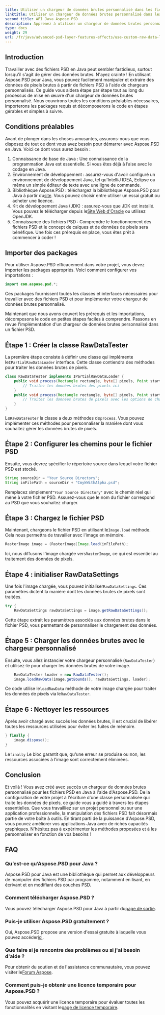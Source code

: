 ```yaml
---
title: Utiliser un chargeur de données brutes personnalisé dans les fichiers PSD - Java
linktitle: Utiliser un chargeur de données brutes personnalisé dans les fichiers PSD - Java
second_title: API Java Aspose.PSD
description: Apprenez à utiliser un chargeur de données brutes personnalisé dans des fichiers PSD avec Java ! Ce guide étape par étape couvre tout, de la configuration au nettoyage des ressources.
type: docs
weight: 29
url: /fr/java/advanced-psd-layer-features-effects/use-custom-raw-data-loader-psd-files/
---
```

## Introduction
Travailler avec des fichiers PSD en Java peut sembler fastidieux, surtout lorsqu'il s'agit de gérer des données brutes. N'ayez crainte ! En utilisant Aspose.PSD pour Java, vous pouvez facilement manipuler et extraire des données de pixels brutes à partir de fichiers PSD à l'aide de chargeurs personnalisés. Ce guide vous aidera étape par étape tout au long du processus de mise en œuvre d'un chargeur de données brutes personnalisé. Nous couvrirons toutes les conditions préalables nécessaires, importerons les packages requis et décomposerons le code en étapes gérables et simples à suivre.
## Conditions préalables
Avant de plonger dans les choses amusantes, assurons-nous que vous disposez de tout ce dont vous avez besoin pour démarrer avec Aspose.PSD en Java. Voici ce dont vous aurez besoin :
1. Connaissance de base de Java : Une connaissance de la programmation Java est essentielle. Si vous êtes déjà à l’aise avec le codage en Java.
2. Environnement de développement : assurez-vous d'avoir configuré un environnement de développement Java, tel qu'IntelliJ IDEA, Eclipse ou même un simple éditeur de texte avec une ligne de commande.
3.  Bibliothèque Aspose.PSD : téléchargez la bibliothèque Aspose.PSD pour Java à partir du[site](https://releases.aspose.com/psd/java/). Vous pouvez choisir entre utiliser un essai gratuit ou acheter une licence.
4. Kit de développement Java (JDK) : assurez-vous que JDK est installé. Vous pouvez le télécharger depuis le[Site Web d'Oracle](https://www.oracle.com/java/technologies/javase-jdk11-downloads.html) ou utilisez OpenJDK.
5. Connaissance des fichiers PSD : Comprendre le fonctionnement des fichiers PSD et le concept de calques et de données de pixels sera bénéfique.
Une fois ces prérequis en place, vous êtes prêt à commencer à coder !

## Importer des packages
Pour utiliser Aspose.PSD efficacement dans votre projet, vous devez importer les packages appropriés. Voici comment configurer vos importations :
```java
import com.aspose.psd.*;
```
Ces packages fournissent toutes les classes et interfaces nécessaires pour travailler avec des fichiers PSD et pour implémenter votre chargeur de données brutes personnalisé.

Maintenant que nous avons couvert les prérequis et les importations, décomposons le code en petites étapes faciles à comprendre. Passons en revue l'implémentation d'un chargeur de données brutes personnalisé dans un fichier PSD.
## Étape 1 : Créer la classe RawDataTester
 La première étape consiste à définir une classe qui implémente le`IPartialRawDataLoader` interface. Cette classe contiendra des méthodes pour traiter les données brutes de pixels.
```java
class RawDataTester implements IPartialRawDataLoader {
    public void process(Rectangle rectangle, byte[] pixels, Point start, Point end) {
        // Traitez les données brutes des pixels ici
    }
    public void process(Rectangle rectangle, byte[] pixels, Point start, Point end, LoadOptions loadOptions) {
        // Traitez les données brutes de pixels avec les options de chargement ici
    }
}
```
 Le`RawDataTester` la classe a deux méthodes de`process`. Vous pouvez implémenter ces méthodes pour personnaliser la manière dont vous souhaitez gérer les données brutes de pixels. 
## Étape 2 : Configurer les chemins pour le fichier PSD
Ensuite, vous devrez spécifier le répertoire source dans lequel votre fichier PSD est stocké.
```java
String sourceDir = "Your Source Directory";
String inFilePath = sourceDir + "CmykWithAlpha.psd";
```
 Remplacez simplement`"Your Source Directory"` avec le chemin réel qui mène à votre fichier PSD. Assurez-vous que le nom du fichier correspond au PSD que vous souhaitez charger.
## Étape 3 : Chargez le fichier PSD
 Maintenant, chargeons le fichier PSD en utilisant le`Image.load` méthode. Cela nous permettra de travailler avec l'image en mémoire.
```java
RasterImage image = (RasterImage)Image.load(inFilePath);
```
Ici, nous diffusons l'image chargée vers`RasterImage`, ce qui est essentiel au traitement des données de pixels.
## Étape 4 : initialiser RawDataSettings
 Une fois l'image chargée, vous pouvez initialiser`RawDataSettings`. Ces paramètres dictent la manière dont les données brutes de pixels sont traitées.
```java
try {
    RawDataSettings rawDataSettings = image.getRawDataSettings();
```
Cette étape extrait les paramètres associés aux données brutes dans le fichier PSD, vous permettant de personnaliser le chargement des données.
## Étape 5 : Charger les données brutes avec le chargeur personnalisé
Ensuite, vous allez instancier votre chargeur personnalisé (`RawDataTester`) et utilisez-le pour charger les données brutes de votre image.
```java
    RawDataTester loader = new RawDataTester();
    image.loadRawData(image.getBounds(), rawDataSettings, loader);
```
 Ce code utilise le`loadRawData` méthode de votre image chargée pour traiter les données de pixels via le`RawDataTester`.
## Étape 6 : Nettoyer les ressources
Après avoir chargé avec succès les données brutes, il est crucial de libérer toutes les ressources utilisées pour éviter les fuites de mémoire.
```java
} finally {
    image.dispose();
}
```
 Le`finally` Le bloc garantit que, qu'une erreur se produise ou non, les ressources associées à l'image sont correctement éliminées.

## Conclusion
Et voilà ! Vous avez créé avec succès un chargeur de données brutes personnalisé pour les fichiers PSD en Java à l'aide d'Aspose.PSD. De la configuration de votre projet à l'écriture d'une classe personnalisée qui traite les données de pixels, ce guide vous a guidé à travers les étapes essentielles. Que vous travailliez sur un projet personnel ou sur une application professionnelle, la manipulation des fichiers PSD fait désormais partie de votre boîte à outils.
En tirant parti de la puissance d'Aspose.PSD, vous pouvez améliorer vos applications Java avec de riches capacités graphiques. N'hésitez pas à expérimenter les méthodes proposées et à les personnaliser en fonction de vos besoins !

## FAQ
### Qu’est-ce qu’Aspose.PSD pour Java ?  
Aspose.PSD pour Java est une bibliothèque qui permet aux développeurs de manipuler des fichiers PSD par programme, notamment en lisant, en écrivant et en modifiant des couches PSD.
### Comment télécharger Aspose.PSD ?  
 Vous pouvez télécharger Aspose.PSD pour Java à partir du[page de sortie](https://releases.aspose.com/psd/java/).
### Puis-je utiliser Aspose.PSD gratuitement ?  
 Oui, Aspose.PSD propose une version d'essai gratuite à laquelle vous pouvez accéder[ici](https://releases.aspose.com/).
### Que faire si je rencontre des problèmes ou si j'ai besoin d'aide ?  
 Pour obtenir du soutien et de l'assistance communautaire, vous pouvez visiter le[Forum Aspose](https://forum.aspose.com/c/psd/34).
### Comment puis-je obtenir une licence temporaire pour Aspose.PSD ?  
Vous pouvez acquérir une licence temporaire pour évaluer toutes les fonctionnalités en visitant le[page de licence temporaire](https://purchase.aspose.com/temporary-license/).